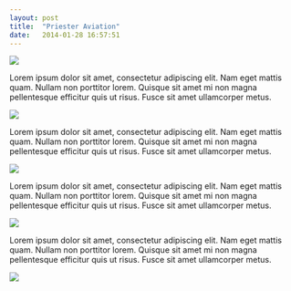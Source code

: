 ```yaml
---
layout: post
title:  "Priester Aviation"
date:   2014-01-28 16:57:51
---
```


<img src="{{ site.baseurl }}/assets/img/pa-1b-phone.png">

Lorem ipsum dolor sit amet, consectetur adipiscing elit. Nam eget mattis quam. Nullam non porttitor lorem. Quisque sit amet mi non magna pellentesque efficitur quis ut risus. Fusce sit amet ullamcorper metus.  

<img src="{{ site.baseurl }}/assets/img/pa-2.jpg">

Lorem ipsum dolor sit amet, consectetur adipiscing elit. Nam eget mattis quam. Nullam non porttitor lorem. Quisque sit amet mi non magna pellentesque efficitur quis ut risus. Fusce sit amet ullamcorper metus. 

<img src="{{ site.baseurl }}/assets/img/pa-4.jpg">

Lorem ipsum dolor sit amet, consectetur adipiscing elit. Nam eget mattis quam. Nullam non porttitor lorem. Quisque sit amet mi non magna pellentesque efficitur quis ut risus. Fusce sit amet ullamcorper metus. 

<img src="{{ site.baseurl }}/assets/img/pa-5-screens.jpg">

Lorem ipsum dolor sit amet, consectetur adipiscing elit. Nam eget mattis quam. Nullam non porttitor lorem. Quisque sit amet mi non magna pellentesque efficitur quis ut risus. Fusce sit amet ullamcorper metus. 

<img src="{{ site.baseurl }}/assets/img/pa-6-screen.jpg">